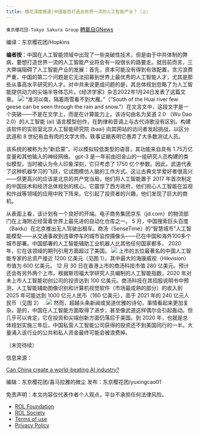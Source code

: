 ```yaml
---
title: 樱花深度报道│中国能否打造出世界一流的人工智能产业？（上）
---
```

`東京櫻花団-Tokyo Sakura Group` [轉載自GNews](https://gnews.org/zh-hans/1923959/)

编译：东京樱花团/Hopkins

**编者按**：中国在人工智能领域中出现了一些突破性技术，但是由于中共体制的弊病，要想打造世界一流的人工智能产业将会有一段很长的路要走。就目前而言，三大弊端阻碍了人工智能产业的发展：首先，资本可能没有得到有效配置，贪污浪费严重，中国的第二个问题是它无法招募到世界上最优秀的人工智能人才，尤其是那些从事高水平研究的人才。对中共来说更成问题的是，其总体规划忽略了为人工智能提供动力的尖端半导体芯片。《经济学家》杂志2022年1月24日发表了这篇文章。
![](https://assets.gnews.org/wp-content/uploads/2022/01/1-454.jpg)
“淮河以南，隔着雨雪看不到大雁。”（“South of the Huai river few geese can be seen through the rain and snow.”）在文言文中，这段文字是一个突破——不是在文学上，而是在计算能力上。该诗句由名为吴道 2.0 （Wu Dao 2.0）的人工智能 (ai) 语言模型创作，在韵律和音调上与古代诗歌没有区别。构建该软件的实验室北京人工智能研究院 (baai) 向其网站的访问者发起挑战，以区分武道和 8 世纪有血有肉的文学大师。轶事证据表明它愚弄了大多数测试人员。

该系统的被称为为“新启蒙”，可以模拟较低类型的语音，其功能来自具有 1.75万亿变量和其他输入的神经网络。 gpt-3 是一年前由旧金山的一组研究人员构建的类似模型，当时被认为令人印象深刻，它只考虑了 1750 亿个参数。因此，武道代表了这种机器学习的飞跃，它试图模仿人脑的工作方式。这让古典文学爱好者很高兴——但更高兴的应该是北京的共产党当局，他们将人工智能置于 2017 年首次制定的中国技术和经济总体规划的核心。它震惊了西方政府，他们担心人工智能在监视和作战等领域的应用中败下阵来。它引起了投资者的兴趣，他们发现了巨大的商机。

从表面上看，该计划有一个良好的开端。电子商务集团京东（jd.com）的物流部门在上海附近经营着世界上最先进的自动化仓库之一。 5 月，中国搜索巨头百度（Baidu）在北京推出无人驾驶出租车。商汤（SenseTime）的“智慧城市”人工智能模型——从交通事故到违章停车的城市监控摄像头——已在中国和海外100多个城市部署。中国部署的人工智能辅助工业机器人比其他任何国家都多。 2020 年，它在该领域的期刊引用方面超过了美国。
![](https://assets.gnews.org/wp-content/uploads/2022/01/image-2360.png)
上市的五位最著名的中国人工智能专家的总资产接近 1200 亿美元（见图 1）。其中最大的海康威视（Hikvision）市值为 600 亿美元。 12 月 30 日在香港上市的商汤科技市值 280 亿美元。预计还会有另外两个上市。根据斯坦福大学研究人员编制的人工智能指数，2020 年对未上市人工智能初创公司的投资达到 100 亿美元。商汤科技在其招股说明书中预测，人工智能辅助图像识别和计算机视觉软件（市场最成熟的部分）的收入到 2025 年可能达到 1000 亿元人民币（160 亿美元），高于 2021 年的 240 亿元人民币（见图 2） .
![](https://assets.gnews.org/wp-content/uploads/2022/01/image-2362.png)
然而，超越头条新闻或吴道优雅的诗句，事情看起来更加复杂。是的，中国在人工智能方面取得了进步，甚至像武道这样偶尔会引起轰动。但几乎可以肯定，它在投资和尖端创新方面仍落后于美国。到 2020 年，也就是总体规划实施三年后，中国私营人工智能公司获得的投资还不到美国同行的一半。大量涌入该行业的公共和私人资金最终可能会被浪费掉。

（未完待续）

信息来源：

[Can China create a world-beating AI industry?](https://www.economist.com/business/2022/01/22/can-china-create-a-world-beating-ai-industry)

编辑：东京樱花团/喜马拉雅的微尘
发布：东京樱花团/yuxingcao01





 

免责声明：本文内容仅代表作者个人观点，平台不承担任何法律风险。

- [ROL Foundation](https://rolfoundation.org/)
- [ROL Society](https://rolsociety.org/)
- [Terms of use](https://gnews.org/terms-of-use-3/)
- [Privacy Policy](https://gnews.org/privacy-policy/)
